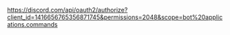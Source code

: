 https://discord.com/api/oauth2/authorize?client_id=1416656765356871745&permissions=2048&scope=bot%20applications.commands
